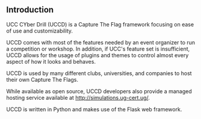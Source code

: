 ## Introduction

UCC CYber Drill (UCCD) is a Capture The Flag framework focusing on ease of use and customizability.

UCCD comes with most of the features needed by an event organizer to run a competition or workshop. In addition, if UCC's feature set is insufficient, UCCD allows for the usage of plugins and themes to control almost every aspect of how it looks and behaves.

UCCD is used by many different clubs, universities, and companies to host their own Capture The Flags.

While available as open source, UCCD developers also provide a managed hosting service available at http://simulations.ug-cert.ug/.

UCCD is written in Python and makes use of the Flask web framework.